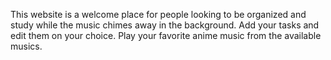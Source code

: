 This website is a welcome place for people looking to be organized and study while the music chimes away in the background.
Add your tasks and edit them on your choice. Play your favorite anime music from the available musics.
